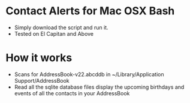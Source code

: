 # Contact Alerts for Mac OSX Bash
- Simply download the script and run it.
- Tested on El Capitan and Above

# How it works
- Scans for AddressBook-v22.abcddb in ~/Library/Application Support/AddressBook
- Read all the sqlite database files display the upcoming birthdays and events of all the contacts in your AddressBook

